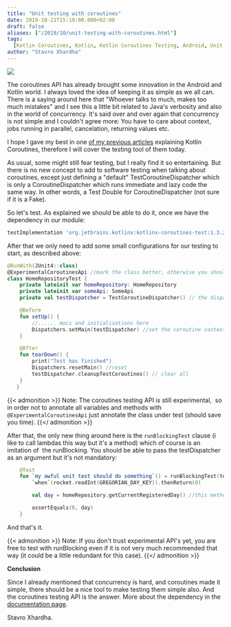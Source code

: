 ```yaml
---
title: "Unit testing with coroutines"
date: 2019-10-21T15:19:00.000+02:00
draft: false
aliases: ["/2019/10/unit-testing-with-coroutines.html"]
tags:
  [Kotlin Coroutines, Kotlin, Kotlin Coroutines Testing, Android, Unit testing]
author: "Stavro Xhardha"
---
```


[![](https://1.bp.blogspot.com/-7_lhiR915Ek/Xa2jYhwlyRI/AAAAAAAAQAc/8bJT8qOl7WA7TUdM4B20VPQOZ6p2TNuigCLcBGAsYHQ/s1600/adi-goldstein-B2sNfHkjagM-unsplash.jpg)](https://1.bp.blogspot.com/-7_lhiR915Ek/Xa2jYhwlyRI/AAAAAAAAQAc/8bJT8qOl7WA7TUdM4B20VPQOZ6p2TNuigCLcBGAsYHQ/s1600/adi-goldstein-B2sNfHkjagM-unsplash.jpg)

The coroutines API has already brought some innovation in the Android and Kotlin world. I always loved the idea of keeping it as simple as we all can. There is a saying around here that "Whoever talks to much, makes too much mistakes" and I see this a little bit related to Java's verbosity and also in the world of concurrency. It's said over and over again that concurrency is not simple and I couldn't agree more: You have to care about context, jobs running in parallel, cancelation, returning values etc.

I hope I gave my best in one [of my previous articles](https://medium.com/@stavro96/kotlin-coroutines-the-non-confusing-one-5a47ca799578) explaining Kotlin Coroutines, therefore I will cover the testing tool of them today.

As usual, some might still fear testing, but I really find it so entertaining. But there is no new concept to add to software testing when talking about coroutines, except just defining a "default" TestCoroutineDispatcher which is only a CoroutineDispatcher which runs immediate and lazy code the same way. In other words, a Test Double for CoroutineDispatcher (not sure if it is a Fake).

So let's test. As explained we should be able to do it, once we have the dependency in our module:

```groovy
testImplementation 'org.jetbrains.kotlinx:kotlinx-coroutines-test:1.3.2'
```

After that we only need to add some small configurations for our testing to start, as described above:

```kotlin
@RunWith(JUnit4::class)
@ExperimentalCoroutinesApi //mark the class better, otherwise you should mark all variables and methods where coroutines testing is involved
class HomeRepositoryTest {
    private lateinit var homeRepository: HomeRepository
    private lateinit var someApi: SomeApi
    private val testDispatcher = TestCoroutineDispatcher() // the dispatcher

    @Before
    fun setUp() {
        //...... mocs and initialisations here
        Dispatchers.setMain(testDispatcher) //set the coroutine context
    }

    @After
    fun tearDown() {
        print("Test has finished")
        Dispatchers.resetMain() //reset
        testDispatcher.cleanupTestCoroutines() // clear all
    }
   }
```

{{< admonition >}}
Note: The coroutines testing API is still experimental,  so in order not to annotate all variables and methods with `@ExperimentalCoroutinesApi` just annotate the class under test (should save you time).
{{</ admonition >}}

After that, the only new thing around here is the `runBlockingTest` clause (i like to call lambdas this way but it's a method) which of course is an imitation of  the runBlocking. You should be able to pass the testDispatcher as an argument but it's not mandatory:

```kotlin
    @Test
    fun `my awful unit test should do something`() = runBlockingTest(testDispatcher) {
        `when`(rocket.readInt(GREGORIAN_DAY_KEY)).thenReturn(0)

        val day = homeRepository.getCurrentRegisteredDay() //this method is marked with suspend

        assertEquals(0, day)
    }
```

And that's it.

{{< admonition >}}
Note: If you don't trust experimental API's yet, you are free to test with runBlocking even if it is not very much recommended that way (it could be a little redundant for this case).
{{</ admonition >}}

**Conclusion**

Since I already mentioned that concurrency is hard, and coroutines made it simple, there should be a nice tool to make testing them simple also. And the coroutines testing API is the answer. More about the dependency in the [documentation page](https://github.com/Kotlin/kotlinx.coroutines/tree/master/kotlinx-coroutines-test).

Stavro Xhardha.
